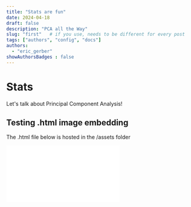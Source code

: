 ```yaml
---
title: "Stats are fun"
date: 2024-04-18
draft: false
description: "PCA all the Way"
slug: "first"   # if you use, needs to be different for every post
tags: ["authors", "config", "docs"]
authors:
  - "eric_gerber"
showAuthorsBadges : false
---
```


# Stats 

Let's talk about Principal Component Analysis!

## Testing .html image embedding

The .html file below is hosted in the /assets folder

![test plot](/birth_death_EU.html)